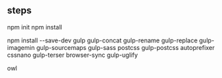 
## steps
npm init 
npm install

npm install --save-dev gulp gulp-concat gulp-rename gulp-replace gulp-imagemin gulp-sourcemaps gulp-sass postcss gulp-postcss autoprefixer cssnano gulp-terser  browser-sync  gulp-uglify

owl